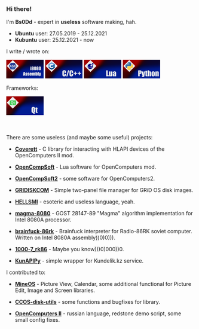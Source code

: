 ### Hi there! 

I'm **Bs0Dd** - expert in **useless** software making, hah.

* **Ubuntu** user: 27.05.2019 - 25.12.2021
* **Kubuntu** user: 25.12.2021 - now

I write / wrote on:
<p align="left">
  <img src="https://raw.githubusercontent.com/Bs0Dd/Bs0Dd/main/badges/asm.png" alt="i8080 Assembly" width="100" height="50">
  <img src="https://raw.githubusercontent.com/Bs0Dd/Bs0Dd/main/badges/ccpp.png" alt="C/C++" width="100" height="50">
  <img src="https://raw.githubusercontent.com/Bs0Dd/Bs0Dd/main/badges/lua.png" alt="Lua" width="100" height="50">
  <img src="https://raw.githubusercontent.com/Bs0Dd/Bs0Dd/main/badges/python.png" alt="Python" width="100" height="50">
</p>

Frameworks:
<p align="left">
  <img src="https://raw.githubusercontent.com/Bs0Dd/Bs0Dd/main/badges/qt.png" alt="Qt" width="100" height="50">
</p>

<br><br>
There are some useless (and maybe some useful) projects:

* [**Coverett**](https://github.com/Bs0Dd/Coverett) - C library for interacting with HLAPI devices of the OpenComputers II mod.

* [**OpenCompSoft**](https://github.com/Bs0Dd/OpenCompSoft) - Lua software for OpenComputers mod.

* [**OpenCompSoft2**](https://github.com/Bs0Dd/OpenCompSoft2) - some software for OpenComputers2.

* [**GRIDISKCOM**](https://github.com/Bs0Dd/GRiDISKCOM) - Simple two-panel file manager for GRiD OS disk images.

* [**HELLSMI**](https://github.com/Bs0Dd/HELLSMI) - esoteric and useless language, yeah.

* [**magma-8080**](https://github.com/Bs0Dd/magma-8080) - GOST 28147-89 "Magma" algorithm implementation for Intel 8080A processor.

* [**brainfuck-86rk**](https://github.com/Bs0Dd/brainfuck-86rk) - Brainfuck interpreter for Radio-86RK soviet computer. Written on Intel 8080A assembly))0)0))).

* [**1000-7_rk86**](https://github.com/Bs0Dd/1000-7_rk86) - Maybe you know)))0)000))0.

* [**KunAPIPy**](https://github.com/Bs0Dd/KunAPIPy) - simple wrapper for Kundelik.kz service.


I contributed to:

* [**MineOS**](https://github.com/IgorTimofeev/MineOS) - Picture View, Calendar, some additional functional for Picture Edit, Image and Screen libraries.

* [**CCOS-disk-utils**](https://github.com/BOOtak/CCOS-disk-utils) - some functions and bugfixes for library.

* [**OpenComputers II**](https://github.com/fnuecke/oc2) - russian language, redstone demo script, some small config fixes.

